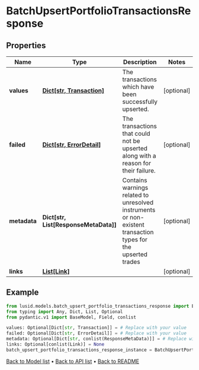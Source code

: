 # BatchUpsertPortfolioTransactionsResponse

## Properties
Name | Type | Description | Notes
------------ | ------------- | ------------- | -------------
**values** | [**Dict[str, Transaction]**](Transaction.md) | The transactions which have been successfully upserted. | [optional] 
**failed** | [**Dict[str, ErrorDetail]**](ErrorDetail.md) | The transactions that could not be upserted along with a reason for their failure. | [optional] 
**metadata** | **Dict[str, List[ResponseMetaData]]** | Contains warnings related to unresolved instruments or non-existent transaction types for the upserted trades | [optional] 
**links** | [**List[Link]**](Link.md) |  | [optional] 
## Example

```python
from lusid.models.batch_upsert_portfolio_transactions_response import BatchUpsertPortfolioTransactionsResponse
from typing import Any, Dict, List, Optional
from pydantic.v1 import BaseModel, Field, conlist

values: Optional[Dict[str, Transaction]] = # Replace with your value
failed: Optional[Dict[str, ErrorDetail]] = # Replace with your value
metadata: Optional[Dict[str, conlist(ResponseMetaData)]] = # Replace with your value
links: Optional[conlist(Link)] = None
batch_upsert_portfolio_transactions_response_instance = BatchUpsertPortfolioTransactionsResponse(values=values, failed=failed, metadata=metadata, links=links)

```

[Back to Model list](../README.md#documentation-for-models) &#8226; [Back to API list](../README.md#documentation-for-api-endpoints) &#8226; [Back to README](../README.md)


